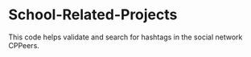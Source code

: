 # School-Related-Projects
This code helps validate and search for hashtags in the social network CPPeers.
